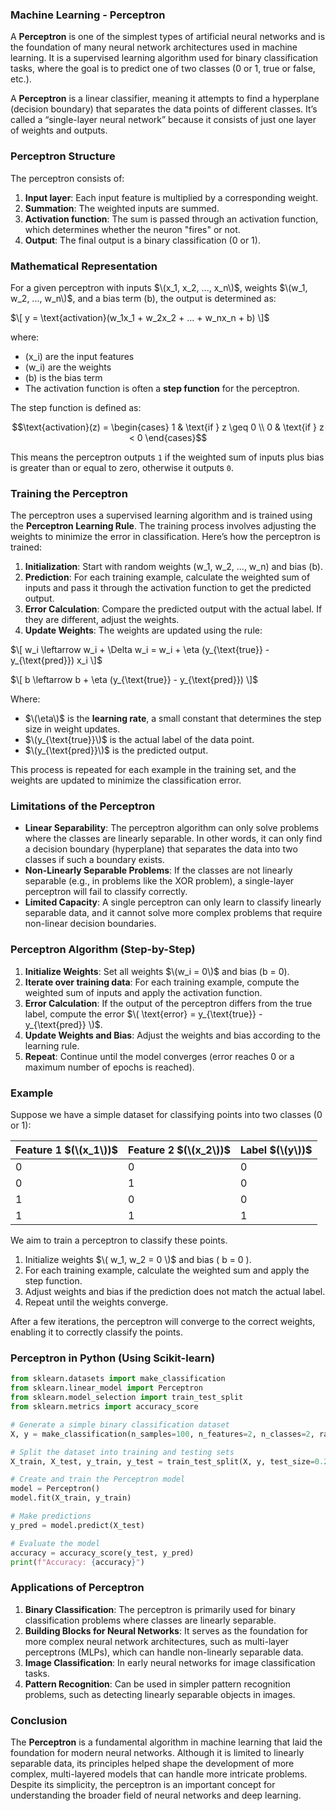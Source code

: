 ### **Machine Learning - Perceptron**

A **Perceptron** is one of the simplest types of artificial neural networks and is the foundation of many neural network architectures used in machine learning. It is a supervised learning algorithm used for binary classification tasks, where the goal is to predict one of two classes (0 or 1, true or false, etc.).

A **Perceptron** is a linear classifier, meaning it attempts to find a hyperplane (decision boundary) that separates the data points of different classes. It’s called a “single-layer neural network” because it consists of just one layer of weights and outputs.

### **Perceptron Structure**

The perceptron consists of:
1. **Input layer**: Each input feature is multiplied by a corresponding weight.
2. **Summation**: The weighted inputs are summed.
3. **Activation function**: The sum is passed through an activation function, which determines whether the neuron "fires" or not.
4. **Output**: The final output is a binary classification (0 or 1).

### **Mathematical Representation**

For a given perceptron with inputs $\(x_1, x_2, ..., x_n\)$, weights $\(w_1, w_2, ..., w_n\)$, and a bias term \(b\), the output is determined as:

$\[
y = \text{activation}(w_1x_1 + w_2x_2 + ... + w_nx_n + b)
\]$

where:
- \(x_i\) are the input features
- \(w_i\) are the weights
- \(b\) is the bias term
- The activation function is often a **step function** for the perceptron.

The step function is defined as:

```math
\text{activation}(z) =
\begin{cases} 
1 & \text{if } z \geq 0 \\
0 & \text{if } z < 0 
\end{cases}
```

This means the perceptron outputs `1` if the weighted sum of inputs plus bias is greater than or equal to zero, otherwise it outputs `0`.

### **Training the Perceptron**

The perceptron uses a supervised learning algorithm and is trained using the **Perceptron Learning Rule**. The training process involves adjusting the weights to minimize the error in classification. Here’s how the perceptron is trained:

1. **Initialization**: Start with random weights \(w_1, w_2, ..., w_n\) and bias \(b\).
2. **Prediction**: For each training example, calculate the weighted sum of inputs and pass it through the activation function to get the predicted output.
3. **Error Calculation**: Compare the predicted output with the actual label. If they are different, adjust the weights.
4. **Update Weights**: The weights are updated using the rule:

$\[
w_i \leftarrow w_i + \Delta w_i = w_i + \eta (y_{\text{true}} - y_{\text{pred}}) x_i
\]$

$\[
b \leftarrow b + \eta (y_{\text{true}} - y_{\text{pred}})
\]$

Where:
- $\(\eta\)$ is the **learning rate**, a small constant that determines the step size in weight updates.
- $\(y_{\text{true}}\)$ is the actual label of the data point.
- $\(y_{\text{pred}}\)$ is the predicted output.

This process is repeated for each example in the training set, and the weights are updated to minimize the classification error.

### **Limitations of the Perceptron**

- **Linear Separability**: The perceptron algorithm can only solve problems where the classes are linearly separable. In other words, it can only find a decision boundary (hyperplane) that separates the data into two classes if such a boundary exists.
- **Non-Linearly Separable Problems**: If the classes are not linearly separable (e.g., in problems like the XOR problem), a single-layer perceptron will fail to classify correctly.
- **Limited Capacity**: A single perceptron can only learn to classify linearly separable data, and it cannot solve more complex problems that require non-linear decision boundaries.

### **Perceptron Algorithm (Step-by-Step)**

1. **Initialize Weights**: Set all weights $\(w_i = 0\)$ and bias \(b = 0\).
2. **Iterate over training data**: For each training example, compute the weighted sum of inputs and apply the activation function.
3. **Error Calculation**: If the output of the perceptron differs from the true label, compute the error $\( \text{error} = y_{\text{true}} - y_{\text{pred}} \)$.
4. **Update Weights and Bias**: Adjust the weights and bias according to the learning rule.
5. **Repeat**: Continue until the model converges (error reaches 0 or a maximum number of epochs is reached).

### **Example**

Suppose we have a simple dataset for classifying points into two classes (0 or 1):

| Feature 1 $(\(x_1\))$ | Feature 2 $(\(x_2\))$ | Label $(\(y\))$ |
|---------------------|---------------------|--------------|
| 0                   | 0                   | 0            |
| 0                   | 1                   | 0            |
| 1                   | 0                   | 0            |
| 1                   | 1                   | 1            |

We aim to train a perceptron to classify these points.

1. Initialize weights $\( w_1, w_2 = 0 \)$ and bias \( b = 0 \).
2. For each training example, calculate the weighted sum and apply the step function.
3. Adjust weights and bias if the prediction does not match the actual label.
4. Repeat until the weights converge.

After a few iterations, the perceptron will converge to the correct weights, enabling it to correctly classify the points.

### **Perceptron in Python (Using Scikit-learn)**

```python
from sklearn.datasets import make_classification
from sklearn.linear_model import Perceptron
from sklearn.model_selection import train_test_split
from sklearn.metrics import accuracy_score

# Generate a simple binary classification dataset
X, y = make_classification(n_samples=100, n_features=2, n_classes=2, random_state=42)

# Split the dataset into training and testing sets
X_train, X_test, y_train, y_test = train_test_split(X, y, test_size=0.2, random_state=42)

# Create and train the Perceptron model
model = Perceptron()
model.fit(X_train, y_train)

# Make predictions
y_pred = model.predict(X_test)

# Evaluate the model
accuracy = accuracy_score(y_test, y_pred)
print(f"Accuracy: {accuracy}")
```

### **Applications of Perceptron**

1. **Binary Classification**: The perceptron is primarily used for binary classification problems where classes are linearly separable.
2. **Building Blocks for Neural Networks**: It serves as the foundation for more complex neural network architectures, such as multi-layer perceptrons (MLPs), which can handle non-linearly separable data.
3. **Image Classification**: In early neural networks for image classification tasks.
4. **Pattern Recognition**: Can be used in simpler pattern recognition problems, such as detecting linearly separable objects in images.

### **Conclusion**

The **Perceptron** is a fundamental algorithm in machine learning that laid the foundation for modern neural networks. Although it is limited to linearly separable data, its principles helped shape the development of more complex, multi-layered models that can handle more intricate problems. Despite its simplicity, the perceptron is an important concept for understanding the broader field of neural networks and deep learning.
